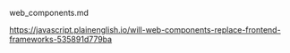web_components.md

https://javascript.plainenglish.io/will-web-components-replace-frontend-frameworks-535891d779ba
